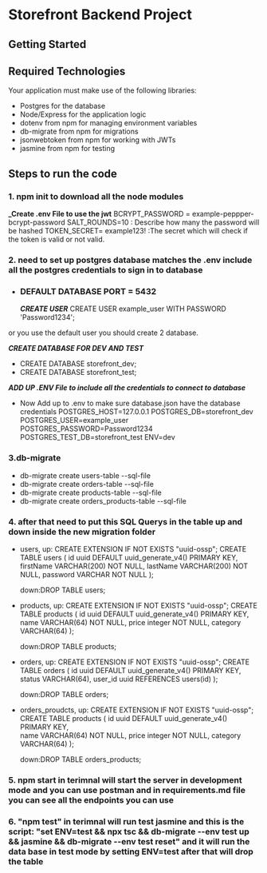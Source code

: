 # Storefront Backend Project

## Getting Started

## Required Technologies

Your application must make use of the following libraries:

- Postgres for the database
- Node/Express for the application logic
- dotenv from npm for managing environment variables
- db-migrate from npm for migrations
- jsonwebtoken from npm for working with JWTs
- jasmine from npm for testing

## Steps to run the code

### 1. npm init to download all the node modules

**\_Create .env File to use the jwt**
BCRYPT_PASSWORD = example-peppper-bcrypt-password
SALT_ROUNDS=10 : Describe how many the password will be hashed
TOKEN_SECRET= example123! :The secret which will check if the token is valid or not valid.

### 2. need to set up postgres database matches the .env include all the postgres credentials to sign in to database

- ### DEFAULT DATABASE PORT = 5432
  **_CREATE USER_**
  CREATE USER example_user WITH PASSWORD 'Password1234';

or you use the default user you should create 2 database.

**_CREATE DATABASE FOR DEV AND TEST_**

- CREATE DATABASE storefront_dev;
- CREATE DATABASE storefront_test;

**_ADD UP .ENV File to include all the credentials to connect to database_**

- Now Add up to .env to make sure database.json have the database credentials
  POSTGRES_HOST=127.0.0.1
  POSTGRES_DB=storefront_dev
  POSTGRES_USER=example_user
  POSTGRES_PASSWORD=Password1234
  POSTGRES_TEST_DB=storefront_test
  ENV=dev

### 3.db-migrate

- db-migrate create users-table --sql-file
- db-migrate create orders-table --sql-file
- db-migrate create products-table --sql-file
- db-migrate create orders_products-table --sql-file

### 4. after that need to put this SQL Querys in the table up and down inside the new migration folder

- users, up: CREATE EXTENSION IF NOT EXISTS "uuid-ossp";
  CREATE TABLE users (
  id uuid DEFAULT uuid_generate_v4() PRIMARY KEY,
  firstName VARCHAR(200) NOT NULL,
  lastName VARCHAR(200) NOT NULL,
  password VARCHAR NOT NULL
  );

  down:DROP TABLE users;

- products, up: CREATE EXTENSION IF NOT EXISTS "uuid-ossp";
  CREATE TABLE products (
  id uuid DEFAULT uuid_generate_v4() PRIMARY KEY,  
   name VARCHAR(64) NOT NULL,
  price integer NOT NULL,
  category VARCHAR(64)
  );

  down:DROP TABLE products;

- orders, up: CREATE EXTENSION IF NOT EXISTS "uuid-ossp";
  CREATE TABLE orders (
  id uuid DEFAULT uuid_generate_v4() PRIMARY KEY,
  status VARCHAR(64),
  user_id uuid REFERENCES users(id)
  );

  down:DROP TABLE orders;

- orders_proudcts, up: CREATE EXTENSION IF NOT EXISTS "uuid-ossp";
  CREATE TABLE products (
  id uuid DEFAULT uuid_generate_v4() PRIMARY KEY,  
   name VARCHAR(64) NOT NULL,
  price integer NOT NULL,
  category VARCHAR(64)
  );

  down:DROP TABLE orders_products;

### 5. npm start in terimnal will start the server in development mode and you can use postman and in requirements.md file you can see all the endpoints you can use

### 6. "npm test" in terimnal will run test jasmine and this is the script: "set ENV=test && npx tsc && db-migrate --env test up && jasmine && db-migrate --env test reset" and it will run the data base in test mode by setting ENV=test after that will drop the table
